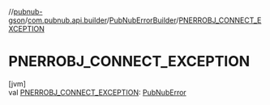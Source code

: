 //[pubnub-gson](../../../index.md)/[com.pubnub.api.builder](../index.md)/[PubNubErrorBuilder](index.md)/[PNERROBJ_CONNECT_EXCEPTION](-p-n-e-r-r-o-b-j_-c-o-n-n-e-c-t_-e-x-c-e-p-t-i-o-n.md)

# PNERROBJ_CONNECT_EXCEPTION

[jvm]\
val [PNERROBJ_CONNECT_EXCEPTION](-p-n-e-r-r-o-b-j_-c-o-n-n-e-c-t_-e-x-c-e-p-t-i-o-n.md): [PubNubError](../../../../pubnub-gson/com.pubnub.api/-pub-nub-error/index.md)
